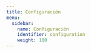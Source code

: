 ```yaml
---
title: Configuración
menu:
  sidebar:
    name: Configuración
    identifier: configuration
    weight: 100
---
```

